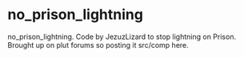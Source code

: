 # no_prison_lightning
no_prison_lightning. Code by JezuzLizard to stop lightning on Prison. Brought up on plut forums so posting it src/comp here.
